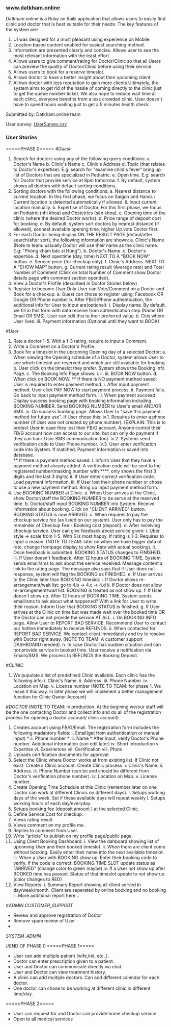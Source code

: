 ### www.datkham.online

Datkham.online is a Ruby on Rails application that allows users to easily find clinic and doctor that is best suitable for their needs.
The key features of the system are:
1. UI was designed for a most pleasant using experience on Mobile.
2. Location based content enabled for easiest searching method. 
3. Information are presented clearly and concise. Allows user to see the most relevant information with the least effort
4. Allows users to give comment/rating for Doctor/Clinic so that all Users can preview the quality of Doctor/Clinic before using their service.
5. Allows users to book for a reserve timeslot.
6. Allows doctor to have a better insight about their upcoming client.
7. Allows doctor with less reputation to gain more clients 
Ultimately, the system aims to get rid of the hassle of coming directly to the clinic just to get the queue number ticket. 
We also hope to reduce wait time at each clinic, everyone benefits from a less crowded clinic. User doesn't have to spend hours waiting just to get a 5 minutes health check. 

Submitted by: Datkham.online team

User survey: [UserSurvey.csv](/UserSurvey.csv)

### User Stories
=====PHASE 0=====
#*_Guest_*

1. Search for doctors using any of the following query conditions:
	a. Doctor's Name
	b. Clinic's Name
	c. Clinic's Address
	d. Topic (that relates to Doctor's expertise). E.g: search for "examine child's fever" bring up list of Doctors that are specialized in Pediatric.
	e. Open time. E.g: search for Doctor that provide service at 8pm tomorrow.
	f. By default, system shows all doctors with default sorting conditions.
2. Sorting doctors with the following conditions:
	a. Nearest distance to current location. In this first phase, we focus on Saigon and Hanoi.
		i. Current location is detected automatically if allowed.
		ii. Input current location manually.
	b. Expertise of Doctor. For this first phase, we focus on Pediatric (nhi khoa) and Obstetrics (sản khoa).
	c. Opening time of the clinic (where the desired Doctor works).
	d. Price range of deposit cost for booking.
	e. By default, system sort doctors by nearest distance (if allowed), soonest available opening time, higher Up vote Doctor first. 
3. For each Doctor being display ON THE RESULT PAGE (defaul/after search/after sort), the following information are shown:
	a. Clinic's Name (Note to team: ussually Doctor will use their name as the clinic name. E.g: "Phòng khám bác sĩ Hùng").
	b. Doctor's Name.
	c. Doctor's expertise.
	d. Next opentime (day, time) NEXT TO A "BOOK NOW" button.
	e. Service price (for checkup only).
	f. Clinic's Address. NEXT TO A "SHOW MAP" button.
	g. Current rating result (Average rate) and Total Number of Comment (Click on total Number of Comment show Doctor details page with comment section opended).
4. View a Doctor's Profile (described in Doctor Stories below) 
5. Register to become *_User_* Only User can Vote/Comment on a Doctor and Book for a checkup. 
	a. Guest can chose to register using: Facebook OR Google OR Phone number
	b. After FB/G/Phone authentication, the additional info for User to input are(optional):
		i. Display name. By default, we fill in this form with data receive from authentication step (Name OR Email OR SMS). User can edit this to their preferred value.
		ii. Citis where User lives.
		iii. Payment information (Optional until they want to BOOK)

#*_User_*

1. Rate a doctor 1-5. With a 1-3 rating, require to input a Comment.
2. Write a Comment on a Doctor's Profile.
3. Book for a timeslot in the upcoming Opening day of a selected Doctor:
	a. When viewing the Opening schedule of a Doctor, system allows User to see which timeslot are reserved and which are still available for booking.
	b. User click on the timeslot they prefer. System shows the Booking Info Page.
	c. The Booking Info Page shows:
		i.
		ii.
		iii. BOOK NOW button. 
	d. When click on BOOK NOW. 
		** If there is NO payment method saved: User is required to enter payment method.
			i. After input payment method. User click PAY NOW to start payment process.
			ii. Payment fails. Go back to input payment method form.
			iii. When payment succeed: Display success booking page with booking information including BOOKING NUMBER. Send BOOKING NUMBER to User's email AND/OR SMS.
			iv. On success booking page. Allows User to "save this payment method for future use". If User chose this:
				iv.1. Requires to enter a phone number (if User was not created by phone number). (EXPLAIN: This is to protect User in case they lost their FB/G account. Anyone control their FB/G account now can access to our site, but can only do payment if they can hack User SMS communication too).
				iv.2. Systems send verification code to User Phone number.
				iv.3. User enter verification code into System. If matched. Payment information is saved into database.  
		** If there is payment method saved:
			i. Inform User that they have a payment method already added. A verification code will be sent to the registered number(masking number with ****, only shows the first 3 digits and the last 3 digits) 
			ii. If User enter correct verification code. Load payment information.
			iii. If User lost their phone number or chose to use a new payment method. Bring up Input payment method form.    
4.  Use BOOKING NUMBER at Clinic.
	a. When User arrives at the Clinic, show Doctor/staff the BOOKING NUMBER to be serve at the reserved time.
	b. Doctor/staff input BOOKING NUMBER into System. Receive information about booking. Click on "CLIENT ARRIVED" button. BOOKING STATUS is now ARRIVED. 
	c. When requires to pay the checkup service fee (as listed on our system). User only has to pay the remainder of Checkup Fee - Booking cost (deposit).
	d. After receiving checkup service. User can give feedback about service given:
		i. Uber style -> scale from 1-5. With 5 is most happy. If rating is 1-3. Requires to input a reason. (NOTE TO TEAM: later on when we have bigger data of rate, change frontpage display to show Rate with actual booking).
		ii. Once feedback is submitted. BOOKING STATUS changes to FINISHED.
		iii. If User doesn't feedback. After 12 hours of BOOKING TIME. System sends email/sms to ask about the service received. Message content a link to the rating page. The message also says that if User does not response, system will flag the BOOKING as FINISHED.
	e. If User arrives to the Clinic later than BOOKING timeslot:
		i. If Doctor allows re-arrangement/wait list: go to 4.b -> 4.c -> 4.d
		ii. If Doctor does not allow re-arrangement/wait list. BOOKING is treated as not show up.
	f. If User doesn't show up. After 12 hours of BOOKING TIME. System sends email/sms to ask about what happened? With a link for User to write their reason. Inform User that BOOKING STATUS is finished.
	g. If User arrives at the Clinic on time but was made wait over the booked time OR the Doctor can not provide the service AT ALL.
		i. On BOOKING INFO page. Allow User to REPORT BAD SERVICE. Recommend User to contact our hotline immediately to receive REFUNDS.
		ii. When contacted for REPORT BAD SERVICE. We contact client immediately and try to resolve with Doctor right away. (NOTE TO TEAM: A customer support DASHBOARD needed). 
	h. In case Doctor has sudden situation and can not provide service in booked time. User receive a notification via Emails/SMS. We process to REFUNDS the Booking Deposit.

#*_CLINIC_*
1. We pupulate a list of predefined Clinic available. Each clinic has the following info:
	i. Clinic's Name.
	ii. Address.
	iii. Phone Number.
	iv. Location on Map.
	v. License number 
(NOTE TO TEAM: for phase 1. We leave it this way. In later phase we will implement a better management function for Clinic Owner Account)

#*_DOCTOR_*
(NOTE TO TEAM: in production. At the begining we/our staff will be the one contacting Doctor and collect info and do 
all of the registration process for opening a doctor account/ clinic account)

1. Creates account using FB/G/Email. The registration form includes the following madantory fields:
		i. Email(get from authentication or manual input) *
		ii. Phone number *
		iii. Name * 
	After input, verify Doctor's Phone number.
	Additional information (can edit later)	
		iv. Short introduction
		v. Expertise
		vi. Experiences
		vii. Certification
		viii. Photo
2. Uploads certification documents for approval.
3. Select the Clinic where Doctor works at from existing list. If Clinic not exist. Create a Clinic account.
	 Create Clinic process:
		i. Clinic's Name.
		ii. Address.
		iii. Phone Number (can be and should be different from Doctor's verification phone number).
		iv. Location on Map.
		v. License number.
4. Create Opening Time Schedule at this Clinic (remember later on one Doctor can work at different Clinics on different days).
	i. Setups working days of the week. Set if these available days will repeat weekly
	i. Setups working hours of each day/everyday.
5. Setups booking fee (deposit amount ) at the selected Clinic. 
6. Define Service Cost for checkup.
7. Views rating result.
8. Views comment on my profile me.
9. Replies to comment from User.
10. Write "article" to publish on my profile page/public page.
11. Using Client Booking Dashboard:
	i. View the dahboard showing list of upcoming User and their booked timeslot.
	ii. When there are client come without booking. Easily enter their name into the next available timeslot.
	iii. When a User with BOOKING show up. Enter their booking code to verify. If the code is correct. BOOKING TIME SLOT update status as "ARRIVED" (change color to green maybe)
	iv. If a User not show up after BOOKED time has passed. Status of that timeslot update to not show up (color changes to RED)
12. View Reports:
	i. Summary Report showing all client served in day/week/month. Client are seperated by online booking and no booking
	ii. More additional report here...

#*_ADMIN_*
_CUSTOMER_SUPPORT_
* Review and approve registration of Doctor
* Remove spam review of User
* 
_SYSTEM_ADMIN_


//END OF PHASE 0
=====PHASE 1=====

* User can add multiple patient (wife,kid, etc..).
* Doctor can enter prescription given to a patient.
* User and Doctor can communicate directly via chat.
* User and Doctor can view treatment history.
* A clinic can add multiple doctors. Can add different calendar for each doctor.
* One doctor can chose to be working at different clinic in different time/day. 

=====PHASE 2=====
* User can request for and Doctor can provide home checkup service
* Open to all medical services 